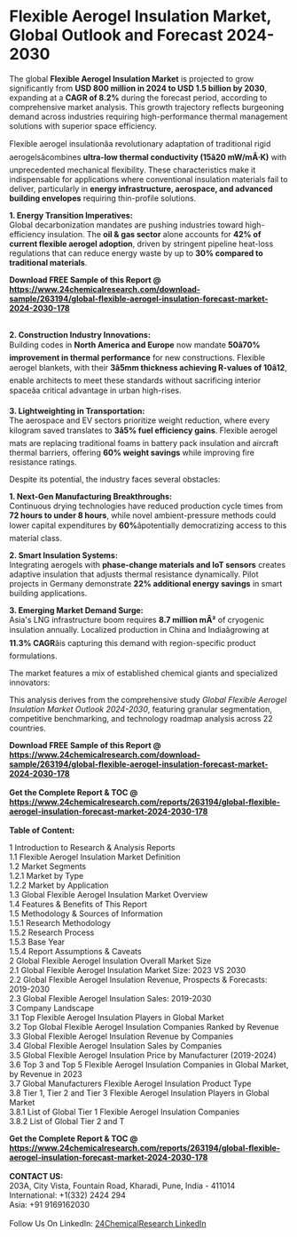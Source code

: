 <h1>Flexible Aerogel Insulation Market, Global Outlook and Forecast 2024-2030</h1><p>The global <strong>Flexible Aerogel Insulation Market</strong> is projected to grow significantly from <strong>USD 800 million in 2024 to USD 1.5 billion by 2030</strong>, expanding at a <strong>CAGR of 8.2%</strong> during the forecast period, according to comprehensive market analysis. This growth trajectory reflects burgeoning demand across industries requiring high-performance thermal management solutions with superior space efficiency.</p><p>Flexible aerogel insulationâa revolutionary adaptation of traditional rigid aerogelsâcombines <strong>ultra-low thermal conductivity (15â20 mW/mÂ·K)</strong> with unprecedented mechanical flexibility. These characteristics make it indispensable for applications where conventional insulation materials fail to deliver, particularly in <strong>energy infrastructure, aerospace, and advanced building envelopes</strong> requiring thin-profile solutions.</p><p><strong>1. Energy Transition Imperatives:</strong><br>
Global decarbonization mandates are pushing industries toward high-efficiency insulation. The <strong>oil &amp; gas sector</strong> alone accounts for <strong>42% of current flexible aerogel adoption</strong>, driven by stringent pipeline heat-loss regulations that can reduce energy waste by up to <strong>30% compared to traditional materials</strong>.</p><div><b>Download FREE Sample of this Report @ 
            <a href="https://www.24chemicalresearch.com/download-sample/263194/global-flexible-aerogel-insulation-forecast-market-2024-2030-178">
            https://www.24chemicalresearch.com/download-sample/263194/global-flexible-aerogel-insulation-forecast-market-2024-2030-178</a></b></div><br><p><strong>2. Construction Industry Innovations:</strong><br>
Building codes in <strong>North America and Europe</strong> now mandate <strong>50â70% improvement in thermal performance</strong> for new constructions. Flexible aerogel blankets, with their <strong>3â5mm thickness achieving R-values of 10â12</strong>, enable architects to meet these standards without sacrificing interior spaceâa critical advantage in urban high-rises.</p><p><strong>3. Lightweighting in Transportation:</strong><br>
The aerospace and EV sectors prioritize weight reduction, where every kilogram saved translates to <strong>3â5% fuel efficiency gains</strong>. Flexible aerogel mats are replacing traditional foams in battery pack insulation and aircraft thermal barriers, offering <strong>60% weight savings</strong> while improving fire resistance ratings.</p><p>Despite its potential, the industry faces several obstacles:</p><p><strong>1. Next-Gen Manufacturing Breakthroughs:</strong><br>
Continuous drying technologies have reduced production cycle times from <strong>72 hours to under 8 hours</strong>, while novel ambient-pressure methods could lower capital expenditures by <strong>60%</strong>âpotentially democratizing access to this material class.</p><p><strong>2. Smart Insulation Systems:</strong><br>
Integrating aerogels with <strong>phase-change materials and IoT sensors</strong> creates adaptive insulation that adjusts thermal resistance dynamically. Pilot projects in Germany demonstrate <strong>22% additional energy savings</strong> in smart building applications.</p><p><strong>3. Emerging Market Demand Surge:</strong><br>
Asia's LNG infrastructure boom requires <strong>8.7 million mÂ²</strong> of cryogenic insulation annually. Localized production in China and Indiaâgrowing at <strong>11.3% CAGR</strong>âis capturing this demand with region-specific product formulations.</p><p>The market features a mix of established chemical giants and specialized innovators:</p><p>This analysis derives from the comprehensive study <em>Global Flexible Aerogel Insulation Market Outlook 2024-2030</em>, featuring granular segmentation, competitive benchmarking, and technology roadmap analysis across 22 countries.</p><div><b>Download FREE Sample of this Report @ 
            <a href="https://www.24chemicalresearch.com/download-sample/263194/global-flexible-aerogel-insulation-forecast-market-2024-2030-178">
            https://www.24chemicalresearch.com/download-sample/263194/global-flexible-aerogel-insulation-forecast-market-2024-2030-178</a></b></div><br><div><b>Get the Complete Report & TOC @ 
            <a href="https://www.24chemicalresearch.com/reports/263194/global-flexible-aerogel-insulation-forecast-market-2024-2030-178">
            https://www.24chemicalresearch.com/reports/263194/global-flexible-aerogel-insulation-forecast-market-2024-2030-178</a></b></div><br>
            <b>Table of Content:</b><p>1 Introduction to Research & Analysis Reports<br />
    1.1 Flexible Aerogel Insulation Market Definition<br />
    1.2 Market Segments<br />
        1.2.1 Market by Type<br />
        1.2.2 Market by Application<br />
    1.3 Global Flexible Aerogel Insulation Market Overview<br />
    1.4 Features & Benefits of This Report<br />
    1.5 Methodology & Sources of Information<br />
        1.5.1 Research Methodology<br />
        1.5.2 Research Process<br />
        1.5.3 Base Year<br />
        1.5.4 Report Assumptions & Caveats<br />
2 Global Flexible Aerogel Insulation Overall Market Size<br />
    2.1 Global Flexible Aerogel Insulation Market Size: 2023 VS 2030<br />
    2.2 Global Flexible Aerogel Insulation Revenue, Prospects & Forecasts: 2019-2030<br />
    2.3 Global Flexible Aerogel Insulation Sales: 2019-2030<br />
3 Company Landscape<br />
    3.1 Top Flexible Aerogel Insulation Players in Global Market<br />
    3.2 Top Global Flexible Aerogel Insulation Companies Ranked by Revenue<br />
    3.3 Global Flexible Aerogel Insulation Revenue by Companies<br />
    3.4 Global Flexible Aerogel Insulation Sales by Companies<br />
    3.5 Global Flexible Aerogel Insulation Price by Manufacturer (2019-2024)<br />
    3.6 Top 3 and Top 5 Flexible Aerogel Insulation Companies in Global Market, by Revenue in 2023<br />
    3.7 Global Manufacturers Flexible Aerogel Insulation Product Type<br />
    3.8 Tier 1, Tier 2 and Tier 3 Flexible Aerogel Insulation Players in Global Market<br />
        3.8.1 List of Global Tier 1 Flexible Aerogel Insulation Companies<br />
        3.8.2 List of Global Tier 2 and T</p><div><b>Get the Complete Report & TOC @ 
            <a href="https://www.24chemicalresearch.com/reports/263194/global-flexible-aerogel-insulation-forecast-market-2024-2030-178">
            https://www.24chemicalresearch.com/reports/263194/global-flexible-aerogel-insulation-forecast-market-2024-2030-178</a></b></div><br><b>CONTACT US:</b><br>
            203A, City Vista, Fountain Road, Kharadi, Pune, India - 411014<br>
            International: +1(332) 2424 294<br>
            Asia: +91 9169162030 <br><br>
            Follow Us On LinkedIn: <a href="https://www.linkedin.com/company/24chemicalresearch/">24ChemicalResearch LinkedIn</a>